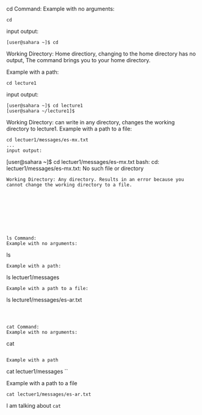 cd Command:
Example with no arguments:
```
cd
```
input output:
```
[user@sahara ~]$ cd
```
Working Directory: Home directiory, changing to the home directory has no output, The command brings you to your home directory.

Example with a path: 
```
cd lecture1
```
input output:
```
[user@sahara ~]$ cd lecture1
[user@sahara ~/lecture1]$
```
Working Directory: can write in any directory, changes the working directory to lecture1. 
Example with a path to a file:
```
cd lectuer1/messages/es-mx.txt
...
input output:
```
[user@sahara ~]$ cd lectuer1/messages/es-mx.txt
bash: cd: lectuer1/messages/es-mx.txt: No such file or directory
```
Working Directory: Any directory. Results in an error because you cannot change the working directory to a file.









ls Command:
Example with no arguments:
```
ls
```
Example with a path:
```
ls lectuer1/messages
```
Example with a path to a file:
```
ls lecture1/messages/es-ar.txt
```



cat Command:
Example with no arguments:
```
cat
```

Example with a path
```
cat lectuer1/messages
``

Example with a path to a file
```
cat lectuer1/messages/es-ar.txt
```
I am talking about `cat`

